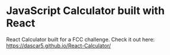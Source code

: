 # JavaScript Calculator built with React

React Calculator built for a FCC challenge. Check it out here: https://dascar5.github.io/React-Calculator/
